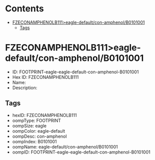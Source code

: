 



Contents
========

* [FZECONAMPHENOLB111>eagle-default/con-amphenol/B0101001](#fzeconamphenolb111eagle-defaultcon-amphenolb0101001)
	* [Tags](#tags)

# FZECONAMPHENOLB111>eagle-default/con-amphenol/B0101001

- ID: FOOTPRINT-eagle-eagle-default-con-amphenol-B0101001
- Hex ID: FZECONAMPHENOLB111
- Name: 
- Description: 

## Tags

- hexID: FZECONAMPHENOLB111
- oompType: FOOTPRINT
- oompSize: eagle
- oompColor: eagle-default
- oompDesc: con-amphenol
- oompIndex: B0101001
- oompName: eagle-default/con-amphenol/B0101001
- oompID: FOOTPRINT-eagle-eagle-default-con-amphenol-B0101001
